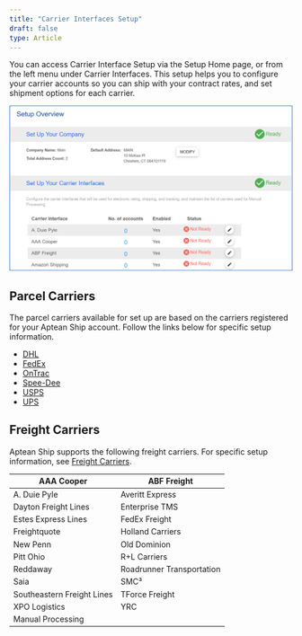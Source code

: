 ```yaml
---
title: "Carrier Interfaces Setup"
draft: false
type: Article
---
```


You can access Carrier Interface Setup via the Setup Home page, or from the left menu under Carrier Interfaces. This setup helps you to configure your carrier accounts so you can ship with your contract rates, and set shipment options for each carrier.

![](assets/images/aptean-ship-carriers-1.png)
## Parcel Carriers


The parcel carriers available for set up are based on the carriers registered for your Aptean Ship account. Follow the links below for specific setup information.
* [DHL](http://ask.shipping.apteancloud.com/akb/dhl/)
* [FedEx](http://ask.vtechnologies.com/ss-wc/help/fdx/)
* [OnTrac](http://ask.shipping.apteancloud.com/akb/ontrac/)
* [Spee-Dee](http://ask.shipping.apteancloud.com/akb/speedee/)
* [USPS](http://ask.shipping.apteancloud.com/akb/usps/)
* [UPS](http://ask.shipping.apteancloud.com/akb/ups/)


## Freight Carriers


Aptean Ship supports the following freight carriers. For specific setup information, see [Freight Carriers](http://ask.shipping.apteancloud.com/akb/freight/).


| AAA Cooper | ABF Freight |
| --- | --- |
| A. Duie Pyle | Averitt Express |
| Dayton Freight Lines | Enterprise TMS |
| Estes Express Lines | FedEx Freight |
| Freightquote | Holland Carriers |
| New Penn | Old Dominion |
| Pitt Ohio | R+L Carriers |
| Reddaway | Roadrunner Transportation |
| Saia | SMC³ |
| Southeastern Freight Lines | TForce Freight |
| XPO Logistics | YRC |
| Manual Processing |  |



